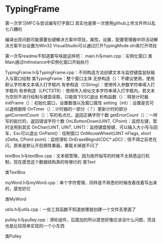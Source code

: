 # TypingFrame
第一次学习MFC与尝试编写打字窗口
其实也是第一次使用github上传文件所以乱七八糟的

编译出现问题可能需要右键解决方案中项目，属性，设置，配置管理器中将活动解决方案平台设置为Win32
VisualStudio可以通过打开TypingMode.sln来打开项目

第一次写readme不知道要写啥就这样吧：
main.h与main.cpp：实例化窗口
类Main通过InitInstance中实例化窗口开始执行

TypingFrame.h与TypingFrame.cpp：不同构造方法创建文本与监控键盘鼠标输入与窗口绘制
类TypingFrame：整个窗口主体
无参构造（）：不建议使用，使用默认字符串文本填入打字框内
有参构造（CString）：使用传入参数字符串填入打字框内
有参构造（LPCTSTR）：使用传入地址文本字符串填入打字框内，若文本为空则不进行绘制与键盘读取，只能按下ESC退出
析构函数（）：释放计时器
initFrame（）：初始化窗口，设置数值以及窗口属性
setting（int）：设置是否可以退格删除
OnTimer（）：计时器的一部分（？）更新计时的部分
getCorrentCount（）：写的有点烂，返回正确字符个数
getErrorCount（）：一样写的挺烂的，返回错误字符个数
OnLButtonDown(UINT, CPoint)：监控左键，暂时没用到其实
OnChar(UINT, UINT, UINT)：监控键盘按键，可以输入大小写与回车，Esc可以退出
OnPaint()：绘制窗口
OnMouseWheel(UINT nFlags, short zDelta, CPoint point)：监控滑轮
OnEraseBkgnd(CDC* pDC)：怪不得之前老在闪，原来是默认开启擦除重画，重载关掉就不闪了

textBox.h与textBox.cpp：文本框管理，因为刚开始写的时候不太熟悉运行机制，现在感觉这个数据结构真的有够烂的
类Text



类TextBox



myWord.h与myWord.cpp：单个字符管理，同样是不熟悉的时候改着改着写出来的，感觉好烂

类MyWord



utils.h与utils.cpp：一些工具函数不知道放哪就创建一个文件丢里面了



pulley.h与pulley.cpp：滑轮组件，后面加的所以感觉好像应该没什么问题，而且也是比较简单实现的一个小东西

类Pulley